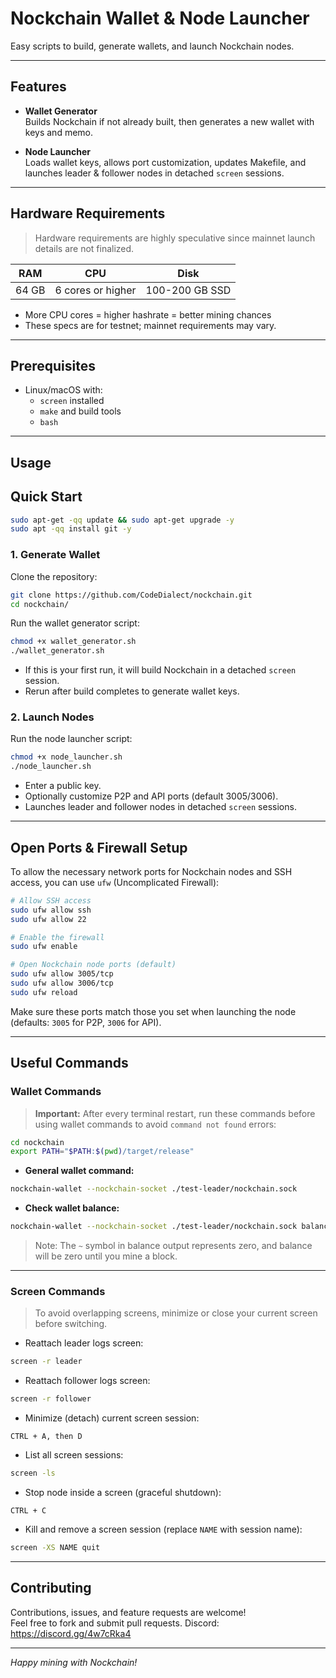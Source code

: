 # Nockchain Wallet & Node Launcher

Easy scripts to build, generate wallets, and launch Nockchain nodes.

---

## Features

- **Wallet Generator**  
  Builds Nockchain if not already built, then generates a new wallet with keys and memo.

- **Node Launcher**  
  Loads wallet keys, allows port customization, updates Makefile, and launches leader & follower nodes in detached `screen` sessions.

---

## Hardware Requirements

> Hardware requirements are highly speculative since mainnet launch details are not finalized.

| RAM      | CPU              | Disk           |
|----------|------------------|----------------|
| 64 GB    | 6 cores or higher | 100-200 GB SSD |

- More CPU cores = higher hashrate = better mining chances  
- These specs are for testnet; mainnet requirements may vary.

---

## Prerequisites

- Linux/macOS with:
  - `screen` installed
  - `make` and build tools
  - `bash`

---

## Usage

## Quick Start

```bash
sudo apt-get -qq update && sudo apt-get upgrade -y
sudo apt -qq install git -y
```

### 1. Generate Wallet
Clone the repository:

```bash
git clone https://github.com/CodeDialect/nockchain.git
cd nockchain/

```
Run the wallet generator script:

```bash
chmod +x wallet_generator.sh
./wallet_generator.sh
```

- If this is your first run, it will build Nockchain in a detached `screen` session.
- Rerun after build completes to generate wallet keys.

### 2. Launch Nodes

Run the node launcher script:

```bash
chmod +x node_launcher.sh
./node_launcher.sh
```

- Enter a public key.
- Optionally customize P2P and API ports (default 3005/3006).
- Launches leader and follower nodes in detached `screen` sessions.

---

## Open Ports & Firewall Setup

To allow the necessary network ports for Nockchain nodes and SSH access, you can use `ufw` (Uncomplicated Firewall):

```bash
# Allow SSH access
sudo ufw allow ssh
sudo ufw allow 22

# Enable the firewall
sudo ufw enable

# Open Nockchain node ports (default)
sudo ufw allow 3005/tcp
sudo ufw allow 3006/tcp
sudo ufw reload
```

Make sure these ports match those you set when launching the node (defaults: `3005` for P2P, `3006` for API).

---

## Useful Commands

### Wallet Commands

> **Important:** After every terminal restart, run these commands before using wallet commands to avoid `command not found` errors:

```bash
cd nockchain
export PATH="$PATH:$(pwd)/target/release"
```

- **General wallet command:**

```bash
nockchain-wallet --nockchain-socket ./test-leader/nockchain.sock
```

- **Check wallet balance:**

```bash
nockchain-wallet --nockchain-socket ./test-leader/nockchain.sock balance
```

> Note: The `~` symbol in balance output represents zero, and balance will be zero until you mine a block.

---

### Screen Commands

> To avoid overlapping screens, minimize or close your current screen before switching.

- Reattach leader logs screen:

```bash
screen -r leader
```

- Reattach follower logs screen:

```bash
screen -r follower
```

- Minimize (detach) current screen session:

```
CTRL + A, then D
```

- List all screen sessions:

```bash
screen -ls
```

- Stop node inside a screen (graceful shutdown):

```
CTRL + C
```

- Kill and remove a screen session (replace `NAME` with session name):

```bash
screen -XS NAME quit
```

---

## Contributing

Contributions, issues, and feature requests are welcome!  
Feel free to fork and submit pull requests.
Discord: https://discord.gg/4w7cRka4

---

*Happy mining with Nockchain!* 
